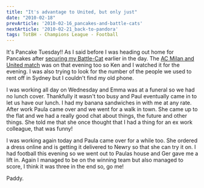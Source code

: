 ```yaml
---
title: "It's advantage to United, but only just"
date: "2010-02-18"
prevArticle: '2010-02-16_pancakes-and-battle-cats'
nextArticle: '2010-02-21_back-to-pandora'
tags: TotBH - Champions League - Football
---
```

It's Pancake Tuesday!! As I said before I was heading out home for Pancakes after [securing my Battle-Cat](/posts/2010-02-16_pancakes-and-battle-cats) earlier in the day. The [AC Milan and United match](http://www.rte.ie/sport/soccer/2010/0216/acmilan_manutd.html) was on that evening too so Ken and I watched it for the evening. I was also trying to look for the number of the people we used to rent off in Sydney but I couldn't find my old phone.

I was working all day on Wednesday and Emma was at a funeral so we had no lunch cover. Thankfully it wasn't too busy and Paul eventually came in to let us have our lunch. I had my banana sandwiches in with me at any rate. After work Paula came over and we went for a walk in town. She came up to the flat and we had a really good chat about things, the future and other things. She told me that she once thought that I had a thing for an ex work colleague, that was funny!

I was working again today and Paula came over for a while too. She ordered a dress online and is getting it delivered to Newry so that she can try it on. I had football this evening so we went out to Paulas house and Ger gave me a lift in. Again I managed to be on the winning team but also managed to score, I think it was three in the end so, go me!

Paddy.
